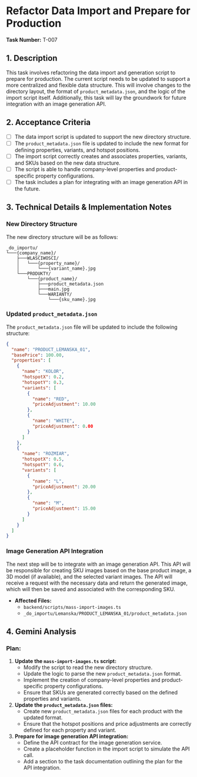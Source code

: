 # Refactor Data Import and Prepare for Production

**Task Number:** T-007

## 1. Description

This task involves refactoring the data import and generation script to prepare for production. The current script needs to be updated to support a more centralized and flexible data structure. This will involve changes to the directory layout, the format of `product_metadata.json`, and the logic of the import script itself. Additionally, this task will lay the groundwork for future integration with an image generation API.

## 2. Acceptance Criteria

- [ ] The data import script is updated to support the new directory structure.
- [ ] The `product_metadata.json` file is updated to include the new format for defining properties, variants, and hotspot positions.
- [ ] The import script correctly creates and associates properties, variants, and SKUs based on the new data structure.
- [ ] The script is able to handle company-level properties and product-specific property configurations.
- [ ] The task includes a plan for integrating with an image generation API in the future.

## 3. Technical Details & Implementation Notes

### New Directory Structure

The new directory structure will be as follows:

```
_do_importu/
└───{company_name}/
    ├───WLASCIWOSCI/
    │   └───{property_name}/
    │       └───{variant_name}.jpg
    └───PRODUKTY/
        └───{product_name}/
            ├───product_metadata.json
            ├───main.jpg
            └───WARIANTY/
                └───{sku_name}.jpg
```

### Updated `product_metadata.json`

The `product_metadata.json` file will be updated to include the following structure:

```json
{
  "name": "PRODUCT_LEMANSKA_01",
  "basePrice": 100.00,
  "properties": [
    {
      "name": "KOLOR",
      "hotspotX": 0.2,
      "hotspotY": 0.3,
      "variants": [
        {
          "name": "RED",
          "priceAdjustment": 10.00
        },
        {
          "name": "WHITE",
          "priceAdjustment": 0.00
        }
      ]
    },
    {
      "name": "ROZMIAR",
      "hotspotX": 0.5,
      "hotspotY": 0.6,
      "variants": [
        {
          "name": "L",
          "priceAdjustment": 20.00
        },
        {
          "name": "M",
          "priceAdjustment": 15.00
        }
      ]
    }
  ]
}
```

### Image Generation API Integration

The next step will be to integrate with an image generation API. This API will be responsible for creating SKU images based on the base product image, a 3D model (if available), and the selected variant images. The API will receive a request with the necessary data and return the generated image, which will then be saved and associated with the corresponding SKU.

- **Affected Files:**
    - `backend/scripts/mass-import-images.ts`
    - `_do_importu/Lemanska/PRODUCT_LEMANSKA_01/product_metadata.json`

## 4. Gemini Analysis

### Plan:

1.  **Update the `mass-import-images.ts` script:**
    - Modify the script to read the new directory structure.
    - Update the logic to parse the new `product_metadata.json` format.
    - Implement the creation of company-level properties and product-specific property configurations.
    - Ensure that SKUs are generated correctly based on the defined properties and variants.
2.  **Update the `product_metadata.json` files:**
    - Create new `product_metadata.json` files for each product with the updated format.
    - Ensure that the hotspot positions and price adjustments are correctly defined for each property and variant.
3.  **Prepare for image generation API integration:**
    - Define the API contract for the image generation service.
    - Create a placeholder function in the import script to simulate the API call.
    - Add a section to the task documentation outlining the plan for the API integration.
